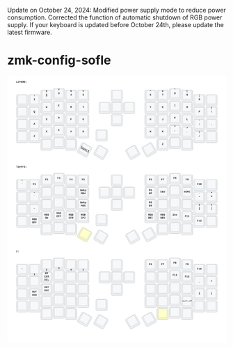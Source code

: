 Update on October 24, 2024: Modified power supply mode to reduce power consumption. Corrected the function of automatic shutdown of RGB power supply. If your keyboard is updated before October 24th, please update the latest firmware.

# zmk-config-sofle


<img src="keymap-drawer/sofle.svg" >

